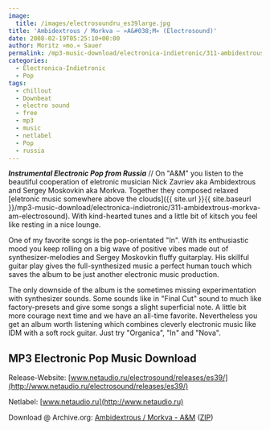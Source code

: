```yaml
---
image:
  title: /images/electrosoundru_es39large.jpg
title: 'Ambidextrous / Morkva – »A&#038;M« (Electrosound)'
date: 2008-02-19T05:25:10+00:00
author: Moritz »mo.« Sauer
permalink: /mp3-music-download/electronica-indietronic/311-ambidextrous-morkva-am-electrosound
categories:
  - Electronica-Indietronic
  - Pop
tags:
  - chillout
  - Downbeat
  - electro sound
  - free
  - mp3
  - music
  - netlabel
  - Pop
  - russia
---
```

***Instrumental Electronic Pop from Russia*** // On "A&M" you listen to the beautiful cooperation of eletronic musician Nick Zavriev aka Ambidextrous and Sergey Moskovkin aka Morkva. Together they composed relaxed [eletronic music somewhere above the clouds]({{ site.url }}{{ site.baseurl }}/mp3-music-download/electronica-indietronic/311-ambidextrous-morkva-am-electrosound). With kind-hearted tunes and a little bit of kitsch you feel like resting in a nice lounge.<!--more-->

<!--adsense-->

One of my favorite songs is the pop-orientated "In". With its enthusiastic mood you keep rolling on a big wave of positive vibes made out of synthesizer-melodies and Sergey Moskovkin fluffy guitarplay. His skillful guitar play gives the full-synthesized music a perfect human touch which saves the album to be just another electronic music production.

The only downside of the album is the sometimes missing experimentation with synthesizer sounds. Some sounds like in "Final Cut" sound to much like factory-presets and give some songs a slight superficial note. A little bit more courage next time and we have an all-time favorite. Nevertheless you get an album worth listening which combines cleverly electronic music like IDM with a soft rock guitar. Just try "Organica", "In" and "Nova".

## MP3 Electronic Pop Music Download

Release-Website: [www.netaudio.ru/electrosound/releases/es39/](http://www.netaudio.ru/electrosound/releases/es39/)
  
Netlabel: [www.netaudio.ru](http://www.netaudio.ru)
  
Download @ Archive.org: [Ambidextrous / Morkva - A&M](http://www.archive.org/details/electrosound.ru_es39) ([ZIP](http://www.archive.org/compress/electrosound.ru_es39))